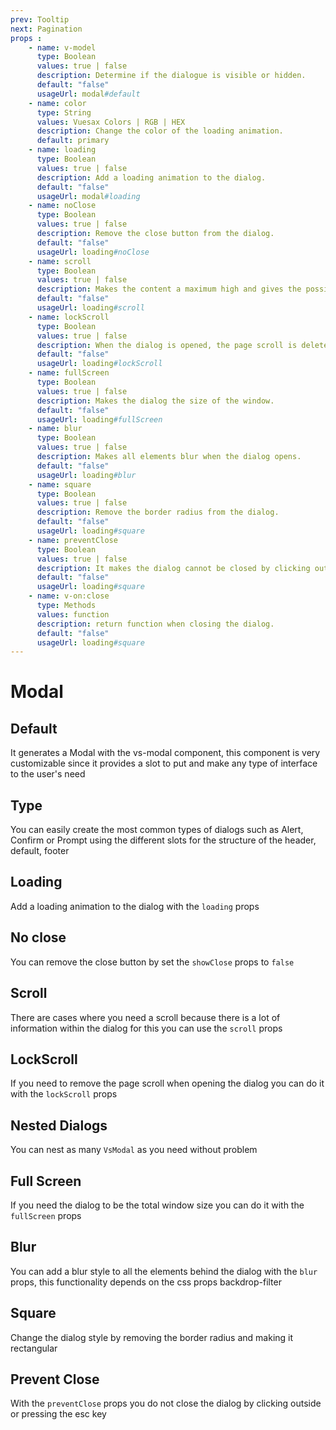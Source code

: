```yaml
---
prev: Tooltip
next: Pagination
props : 
    - name: v-model
      type: Boolean
      values: true | false
      description: Determine if the dialogue is visible or hidden.
      default: "false"
      usageUrl: modal#default
    - name: color
      type: String
      values: Vuesax Colors | RGB | HEX
      description: Change the color of the loading animation.
      default: primary
    - name: loading
      type: Boolean
      values: true | false
      description: Add a loading animation to the dialog.
      default: "false"
      usageUrl: modal#loading
    - name: noClose
      type: Boolean
      values: true | false
      description: Remove the close button from the dialog.
      default: "false"
      usageUrl: loading#noClose
    - name: scroll
      type: Boolean
      values: true | false
      description: Makes the content a maximum high and gives the possibility to overflow the content add scroll.
      default: "false"
      usageUrl: loading#scroll
    - name: lockScroll
      type: Boolean
      values: true | false
      description: When the dialog is opened, the page scroll is deleted.
      default: "false"
      usageUrl: loading#lockScroll
    - name: fullScreen
      type: Boolean
      values: true | false
      description: Makes the dialog the size of the window.	
      default: "false"
      usageUrl: loading#fullScreen
    - name: blur
      type: Boolean
      values: true | false
      description: Makes all elements blur when the dialog opens.
      default: "false"
      usageUrl: loading#blur
    - name: square
      type: Boolean
      values: true | false
      description: Remove the border radius from the dialog.
      default: "false"
      usageUrl: loading#square
    - name: preventClose
      type: Boolean
      values: true | false
      description: It makes the dialog cannot be closed by clicking outside or by pressing the esc key.
      default: "false"
      usageUrl: loading#square
    - name: v-on:close
      type: Methods
      values: function
      description: return function when closing the dialog.	
      default: "false"
      usageUrl: loading#square
---
```


# Modal

<card>

## Default

It generates a Modal with the vs-modal component, this component is very customizable since it provides a slot to put and make any type of interface to the user's need

</card>

<card subtitle="Type">

## Type

You can easily create the most common types of dialogs such as Alert, Confirm or Prompt using the different slots for the structure of the header, default, footer

</card>

<card subtitle="Loading">

## Loading

Add a loading animation to the dialog with the `loading` props

</card>

<card subtitle="NoClose">

## No close

You can remove the close button by set the `showClose` props to `false`

</card>

<card subtitle="Scroll">

## Scroll

There are cases where you need a scroll because there is a lot of information within the dialog for this you can use the `scroll` props

</card>

<card subtitle="LockScroll">

## LockScroll

If you need to remove the page scroll when opening the dialog you can do it with the `lockScroll` props

</card>

<card subtitle="Nested">

## Nested Dialogs

You can nest as many `VsModal` as you need without problem

</card>

<card subtitle="FullScreen">

## Full Screen

If you need the dialog to be the total window size you can do it with the `fullScreen` props

</card>

<card subtitle="Blur">

## Blur

You can add a blur style to all the elements behind the dialog with the `blur` props, this functionality depends on the css props backdrop-filter

</card>

<card subtitle="Square">

## Square

Change the dialog style by removing the border radius and making it rectangular

</card>

<card subtitle="PreventClose">

## Prevent Close

With the `preventClose` props you do not close the dialog by clicking outside or pressing the esc key

</card>

<script setup>
import Api from "../../../theme/global-components/template/API.tsx"
</script>

<Api/>
